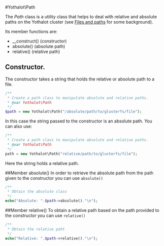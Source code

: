 #Yothalot\Path

The *Path* class is a utility class that helps to deal with relative
and absolute paths on the Yothalot cluster (see
[Files and paths](copernica-docs:Yothalot/files "Files and paths") for some background).

Its member functions are:
- __construct() (constructor)
- absolute() (absolute path)
- relative() (relative path)

## Constructor. 
The constructor takes a string that holds the relative or absolute path to
a file.

```php
/**
 * Create a path class to manipulate absolute and relative paths.
 * @var Yothalot\Path
 */
$path = new Yothalot\Path("/absolute/path/to/glusterfs/file");
```
In this case the string passed to the constructor is an absolute path.
You can also use:

```php
/**
 * Create a path class to manipulate absolute and relative paths.
 * @var Yothalot\Path
 */
path = new Yothalot\Path("relative/path/to/glusterfs/file");
```
Here the string holds a relative path.


##Member absolute()
In order to retrieve the absolute path from the path given to the constructor you can
use `absolute()`
```php
/**
 * Obtain the absolute class
 */
echo("Absolute: ".$path->absolute()."\n");
```
##Member relative()
To obtain a relative path based on the path provided to the constructor you can use
`relative()`

```php
/**
 * Obtain the relative paht
 */
echo("Relative: ".$path->relative()."\n");
```

